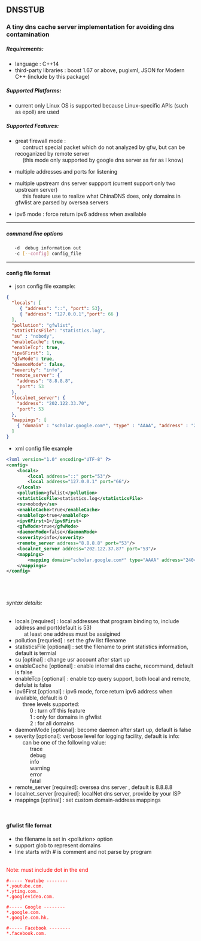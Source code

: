 ## DNSSTUB

### A tiny dns cache server implementation for avoiding dns contamination

##### Requirements:
- language : C++14
- third-party libraries : boost 1.67 or above, pugixml, JSON for Modern C++ (include by this package)

##### Supported Platforms:
- current only Linux OS is supported because Linux-specific APIs (such as epoll) are used

##### Supported Features:

- great firewall mode :<br>
    &nbsp;&nbsp;&nbsp;&nbsp;&nbsp;contruct special packet which do not analyzed by gfw, but can be recoganized by remote server<br>
    &nbsp;&nbsp;&nbsp;&nbsp;&nbsp;(this mode only supported by google dns server as far as I know)

- multiple addresses and ports for listening

- multiple upstream dns server suppport (current support only two upstream server)<br>
  &nbsp;&nbsp;&nbsp;&nbsp;&nbsp;this feature use to realize what ChinaDNS does, only domains in gfwlist are parsed by oversea servers

- ipv6 mode : force return ipv6 address when available <br>


---

##### command line options
```bash
   -d  debug information out
   -c [--config] config_file
```

---

#### config file format
- json config file example:
```json
{
  "locals": [
     { "address": "::", "port": 53},
     { "address": "127.0.0.1","port": 66 }
  ],
  "pollution": "gfwlist",
  "statisticsFile": "statistics.log",
  "su" : "nobody",
  "enableCache": true,
  "enableTcp": true,
  "ipv6First": 1,
  "gfwMode": true,
  "daemonMode": false,
  "severity": "info",
  "remote_server": {
    "address": "8.8.8.8",
    "port": 53
  },
  "localnet_server": {
    "address": "202.122.33.70",
    "port": 53
  },
  "mappings": [
    { "domain" : "scholar.google.com*", "type" : "AAAA", "address" : "2404:6800:4008:c06::be"}
  ]
}
```

- xml config file example
```xml
<?xml version="1.0" encoding="UTF-8" ?>
<config>
    <locals>
        <local address="::" port="53"/>
        <local address="127.0.0.1" port="66"/>
    </locals>
    <pollution>gfwlist</pollution>
    <statisticsFile>statistics.log</statisticsFile>
    <su>nobody</su>
    <enableCache>true</enableCache>
    <enableTcp>true</enableTcp>
    <ipv6First>1</ipv6First>
    <gfwMode>true</gfwMode>
    <daemonMode>false</daemonMode>
    <severity>info</severity>
    <remote_server address="8.8.8.8" port="53"/>
    <localnet_server address="202.122.37.87" port="53"/>
    <mappings>
        <mapping domain="scholar.google.com*" type="AAAA" address="2404:6800:4008:c06::be"/>
    </mappings>
</config>
```
<br>
<br>

###### syntax details:
- locals \[required] : local addresses that program binding to, include address and port(default is 53)<br>
&nbsp;&nbsp;&nbsp;&nbsp;&nbsp; at least one address must be assigined
- pollution \[requried] : set the gfw list filename
- statisticsFile \[optional] : set the filename to print statistics information, default is termial
- su  \[optinal] : change usr account after start up
- enableCache \[optional] : enable internal dns cache, recommand, default is false
- enableTcp \[optional] : enable tcp query support, both local and remote, defulat is false
- ipv6First \[optional] : ipv6 mode, force return ipv6 address when available, default is 0<br>
 &nbsp;&nbsp;&nbsp;&nbsp;&nbsp;three levels supported:<br>
        &nbsp;&nbsp;&nbsp;&nbsp;&nbsp;&nbsp;&nbsp;&nbsp;&nbsp;&nbsp;0 : turn off this feature<br>
        &nbsp;&nbsp;&nbsp;&nbsp;&nbsp;&nbsp;&nbsp;&nbsp;&nbsp;&nbsp;1 : only for domains in gfwlist<br>
        &nbsp;&nbsp;&nbsp;&nbsp;&nbsp;&nbsp;&nbsp;&nbsp;&nbsp;&nbsp;2 : for all domains<br>
- daemonMode \[optional]: become daemon after start up, default is false
- severity \[optional]: verbose level for logging facility, default is info:<br>
    &nbsp;&nbsp;&nbsp;&nbsp;&nbsp;can be one of the following value:<br>
    &nbsp;&nbsp;&nbsp;&nbsp;&nbsp;&nbsp;&nbsp;&nbsp;&nbsp;&nbsp;trace<br>
    &nbsp;&nbsp;&nbsp;&nbsp;&nbsp;&nbsp;&nbsp;&nbsp;&nbsp;&nbsp;debug<br>
    &nbsp;&nbsp;&nbsp;&nbsp;&nbsp;&nbsp;&nbsp;&nbsp;&nbsp;&nbsp;info<br>
    &nbsp;&nbsp;&nbsp;&nbsp;&nbsp;&nbsp;&nbsp;&nbsp;&nbsp;&nbsp;warning<br>
    &nbsp;&nbsp;&nbsp;&nbsp;&nbsp;&nbsp;&nbsp;&nbsp;&nbsp;&nbsp;error<br>
    &nbsp;&nbsp;&nbsp;&nbsp;&nbsp;&nbsp;&nbsp;&nbsp;&nbsp;&nbsp;fatal<br>
- remote_server \[required]:  oversea dns server , default is 8.8.8.8
- localnet_server \[required]: localNet dns server, provide by your ISP
- mappings \[optinal] : set custom domain-address mappings




<br>

#### gfwlist file format
- the filename is set in \<pollution\> option<br>
- support glob to represent domains
- line starts with # is comment and not parse by program<br>
<br>
<span style="color:red"> Note: must include dot in the end<span>

```
#----- Youtube --------
*.youtube.com.
*.ytimg.com.
*.googlevideo.com.

#----- Google --------
*.google.com.
*.google.com.hk.

#----- Facebook --------
*.facebook.com.
```


